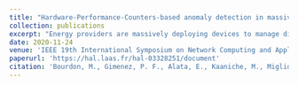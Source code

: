 ```yaml
---
title: "Hardware-Performance-Counters-based anomaly detection in massively deployed smart industrial devices"
collection: publications
excerpt: "Energy providers are massively deploying devices to manage distributed resources or equipment. These devices are used for example to manage the energy of smart factories efficiently or to monitor the infrastructure of smart-grids. By design, they typically exhibit homogeneous behavior, with similar software and hardware architecture. Unfortunately, these devices are also of interest to attackers aiming to develop botnets or compromise companies' security. This paper presents a new protection approach based on Hardware Performance Counters (HPC) to detect anomalies in massively deployed devices. These HPC are processed using outlier detection algorithms. Compared to existing solutions, we propose a lightweight approach based on a comparative analysis of devices' HPC without relying on the modeling of the software applications running on the devices. To assess the relevance and the effectiveness of the approach, a thorough experimental analysis is carried out in a representative industrial-type environment, sampling the data from 100 Raspberry Pi to simulate about 10,000 devices deployed simultaneously. The results show high detection and performance efficiency under different software profiles and attack payloads. Moreover, the calibration of the approach depends primarily on the hardware rather than the application software running on the devices. It should ease its deployment in an operational environment."
date: 2020-11-24
venue: 'IEEE 19th International Symposium on Network Computing and Applications (NCA)'
paperurl: 'https://hal.laas.fr/hal-03328251/document'
citation: 'Bourdon, M., Gimenez, P. F., Alata, E., Kaaniche, M., Migliore, V., Nicomette, V., & Laarouchi, Y. (2020, November). Hardware-Performance-Counters-based anomaly detection in massively deployed smart industrial devices. In 2020 IEEE 19th International Symposium on Network Computing and Applications (NCA) (pp. 1-8). IEEE.'
---
```

